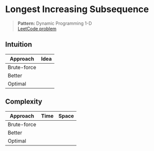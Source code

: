 # Longest Increasing Subsequence

> **Pattern:** Dynamic Programming 1-D  
> [LeetCode problem](https://leetcode.com/problems/longest-increasing-subsequence/)

## Intuition

| Approach | Idea |
|----------|------|
| Brute-force | |
| Better | |
| Optimal | |

## Complexity

| Approach  | Time | Space |
|-----------|------|-------|
| Brute-force |  |  |
| Better |  |  |
| Optimal |  |  |

